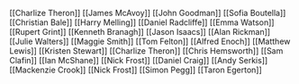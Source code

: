 [[Charlize Theron]]
[[James McAvoy]]
[[John Goodman]]
[[Sofia Boutella]]
[[Christian Bale]]
[[Harry Melling]]
[[Daniel Radcliffe]]
[[Emma Watson]]
[[Rupert Grint]]
[[Kenneth Branagh]]
[[Jason Isaacs]]
[[Alan Rickman]]
[[Julie Walters]]
[[Maggie Smith]]
[[Tom Felton]]
[[Alfred Enoch]]
[[Matthew Lewis]]
[[Kristen Stewart]]
[[Charlize Theron]]
[[Chris Hemsworth]]
[[Sam Clafin]]
[[Ian McShane]]
[[Nick Frost]]
[[Daniel Craig]]
[[Andy Serkis]]
[[Mackenzie Crook]]
[[Nick Frost]]
[[Simon Pegg]]
[[Taron Egerton]]
